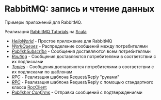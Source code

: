 # RabbitMQ: запись и чтение данных

Примеры приложений для RabbitMQ.

Реализация [RabbitMQ Tutorials](https://www.rabbitmq.com/getstarted.html) на [Scala](https://scala-lang.org/)

* [*HelloWorld*](https://www.rabbitmq.com/tutorials/tutorial-one-java.html) - Простое приложение для RabbitMQ
* [*WorkQueues*](https://www.rabbitmq.com/tutorials/tutorial-two-java.html) - Распределение сообщений между потребителями
* [*PublishSubscribe*](https://www.rabbitmq.com/tutorials/tutorial-three-java.html) - Сообщения доставляются всем потребителями
* [*Routing*](https://www.rabbitmq.com/tutorials/tutorial-four-java.html) - Сообщения доставляются потребителями в соответствии с их подписками
* [*Topics*](https://www.rabbitmq.com/tutorials/tutorial-five-java.html) - Сообщения доставляются потребителями в соответствии с их подписками по шаблонам
* [*RPC*](https://www.rabbitmq.com/tutorials/tutorial-six-java.html) - Реализация шаблона Request/Reply "руками"
* [*RPC*](https://www.rabbitmq.com/tutorials/tutorial-six-java.html) - Реализация шаблона Request/Reply с помощью стандартного класса [RpcClient](https://rabbitmq.github.io/rabbitmq-java-client/api/current/com/rabbitmq/client/RpcClient.html)
* [*Publisher Confirms*](https://www.rabbitmq.com/tutorials/tutorial-seven-java.html) - Отправка сообщений с подтверждениями
